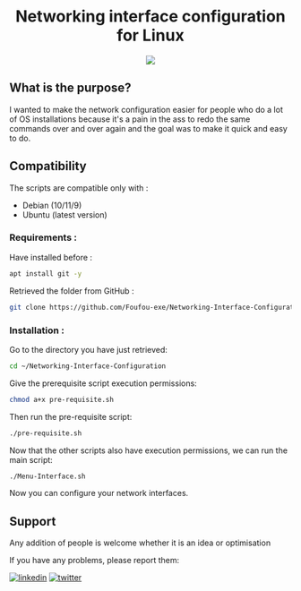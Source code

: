 <center><h1>Networking interface configuration for Linux</h1></center>

<center><img src="https://github.com/Foufou-exe/Networking-Interface-Configuration/blob/main/logo-linux.jpeg?raw=true"></center>


## What is the purpose?

I wanted to make the network configuration easier for people who do a lot of OS installations because it's a pain in the ass to redo the same commands over and over again and the goal was to make it quick and easy to do.

## Compatibility

The scripts are compatible only with :

- Debian (10/11/9)
- Ubuntu (latest version)


### Requirements :

Have installed before :
```BASH
apt install git -y
```

Retrieved the folder from GitHub :

```BASH
git clone https://github.com/Foufou-exe/Networking-Interface-Configuration
```

### Installation :

Go to the directory you have just retrieved:

```BASH
cd ~/Networking-Interface-Configuration
```

Give the prerequisite script execution permissions:

```BASH
chmod a+x pre-requisite.sh
```

Then run the pre-requisite script:

```BASH
./pre-requisite.sh
```

Now that the other scripts also have execution permissions, we can run the main script:

```BASH
./Menu-Interface.sh
```

Now you can configure your network interfaces.

## Support

Any addition of people is welcome whether it is an idea or optimisation

If you have any problems, please report them:

[![linkedin](https://img.shields.io/badge/linkedin-0A66C2?style=for-the-badge&logo=linkedin&logoColor=white)](https://www.linkedin.com/in/thibaut-maurras/) [![twitter](https://img.shields.io/badge/twitter-1DA1F2?style=for-the-badge&logo=twitter&logoColor=white)](https://twitter.com/MaurrasT)